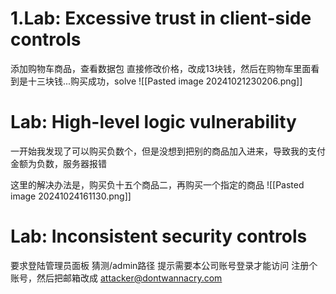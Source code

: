 # 1.Lab: Excessive trust in client-side controls
添加购物车商品，查看数据包
直接修改价格，改成13块钱，然后在购物车里面看到是十三块钱...购买成功，solve
![[Pasted image 20241021230206.png]]
# Lab: High-level logic vulnerability
一开始我发现了可以购买负数个，但是没想到把别的商品加入进来，导致我的支付金额为负数，服务器报错

这里的解决办法是，购买负十五个商品二，再购买一个指定的商品
![[Pasted image 20241024161130.png]]

# Lab: Inconsistent security controls
要求登陆管理员面板
猜测/admin路径
提示需要本公司账号登录才能访问
注册个账号，然后把邮箱改成 attacker@dontwannacry.com